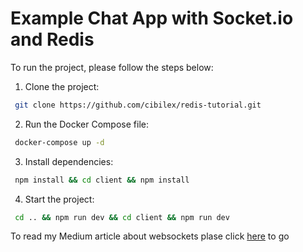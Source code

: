 # Example Chat App with Socket.io and Redis

To run the project, please follow the steps below:
1. Clone the project:
 ```bash
  git clone https://github.com/cibilex/redis-tutorial.git
 ```
2. Run the Docker Compose file:
 ```bash
  docker-compose up -d
 ```
 3. Install dependencies:

 ```bash
  npm install && cd client && npm install
 ```
 4. Start the project:
 ```bash
  cd .. && npm run dev && cd client && npm run dev
 ```

To read my Medium article about websockets plase click [here](https://medium.com/@mankurt543aa/websockets-a-protocol-enabling-real-time-bi-directional-communication-fcda20c4ea81) to go
